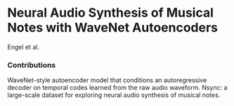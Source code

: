 # Neural Audio Synthesis of Musical Notes with WaveNet Autoencoders
Engel et al.

### Contributions 
WaveNet-style autoencoder model that conditions an autoregressive decoder on temporal codes learned from the raw audio waveform.
Nsync: a large-scale dataset for exploring neural audio synthesis of musical notes.

